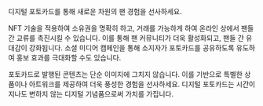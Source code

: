 디지털 포토카드를 통해 새로운 차원의 팬 경험을 선사하세요.

NFT 기술을 적용하여 소유권을 명확히 하고, 거래를 가능하게 하여 온라인 상에서 팬들 간 교류를 촉진시킬 수 있습니다. 이를 통해 팬 커뮤니티가 더욱 활성화되고, 팬들 간 유대감이 강화됩니다. 소셜 미디어 캠페인을 통해 소지자가 포토카드를 공유하도록 유도하여 홍보 효과를 극대화할 수도 있습니다.

포토카드로 발행된 콘텐츠는 단순 이미지에 그치지 않습니다. 이를 기반으로 특별한 상품이나 아트워크를 제공하여 더욱 풍성한 경험을 선사하세요. 디지털 포토카드는 시간이 지나도 변하지 않는 디지털 기념품으로써 가치를 가집니다.
